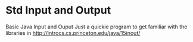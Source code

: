 Std Input and Output
===============

Basic Java Input and Ouput
Just a quickie program to get familiar with the libraries in
http://introcs.cs.princeton.edu/java/15inout/

